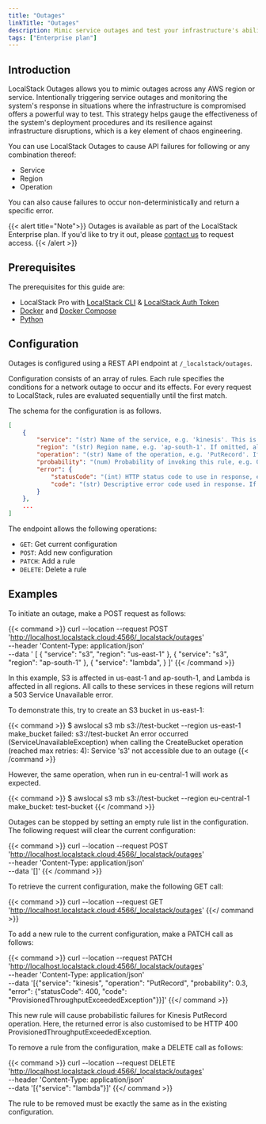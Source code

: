 ```yaml
---
title: "Outages"
linkTitle: "Outages"
description: Mimic service outages and test your infrastructure's ability to recover from unexpected events
tags: ["Enterprise plan"]
---
```


## Introduction

LocalStack Outages allows you to mimic outages across any AWS region or service.
Intentionally triggering service outages and monitoring the system's response in situations where the infrastructure is compromised offers a powerful way to test.
This strategy helps gauge the effectiveness of the system's deployment procedures and its resilience against infrastructure disruptions, which is a key element of chaos engineering.

You can use LocalStack Outages to cause API failures for following or any combination thereof:
- Service
- Region
- Operation

You can also cause failures to occur non-deterministically and return a specific error.

{{< alert title="Note">}}
Outages is available as part of the LocalStack Enterprise plan.
If you'd like to try it out, please [contact us](https://www.localstack.cloud/demo) to request access.
{{< /alert >}}

## Prerequisites

The prerequisites for this guide are:

- LocalStack Pro with [LocalStack CLI](https://docs.localstack.cloud/getting-started/installation/#localstack-cli) & [LocalStack Auth Token](https://docs.localstack.cloud/getting-started/auth-token/)
- [Docker](https://docs.docker.com/get-docker/) and [Docker Compose](https://docs.docker.com/compose/install/)
- [Python](https://www.python.org/downloads/)


## Configuration

Outages is configured using a REST API endpoint at `/_localstack/outages`.

Configuration consists of an array of rules.
Each rule specifies the conditions for a network outage to occur and its effects.
For every request to LocalStack, rules are evaluated sequentially until the first match.

The schema for the configuration is as follows.

```json
[
    {
        "service": "(str) Name of the service, e.g. 'kinesis'. This is a required field.",
        "region": "(str) Region name, e.g. 'ap-south-1'. If omitted, all regions are affected.",
        "operation": "(str) Name of the operation, e.g. 'PutRecord'. If omitted, all operations are affected.",
        "probability": "(num) Probability of invoking this rule, e.g. 0.5. If omitted, 1 is used.",
        "error": {
            "statusCode": "(int) HTTP status code to use in response, e.g. 503. If omitted, 503 is used.",
            "code": "(str) Descriptive error code used in response. If omitted, 'ServiceUnavailable' is used."
        }
    },
    ...
]
```

The endpoint allows the following operations:
- `GET`: Get current configuration
- `POST`: Add new configuration
- `PATCH`: Add a rule
- `DELETE`: Delete a rule

## Examples

To initiate an outage, make a POST request as follows:

{{< command >}}
curl --location --request POST 'http://localhost.localstack.cloud:4566/_localstack/outages' \
--header 'Content-Type: application/json' \
--data '
[
    {
        "service": "s3",
        "region": "us-east-1"
    },
    {
        "service": "s3",
        "region": "ap-south-1"
    },
    {
        "service": "lambda",
    }
]'
{{< /command >}}

In this example, S3 is affected in us-east-1 and ap-south-1, and Lambda is affected in all regions.
All calls to these services in these regions will return a 503 Service Unavailable error.


To demonstrate this, try to create an S3 bucket in us-east-1:

{{< command >}}
$ awslocal s3 mb s3://test-bucket --region us-east-1
<disable-copy>
make_bucket failed: s3://test-bucket An error occurred (ServiceUnavailableException) when calling the CreateBucket operation (reached max retries: 4): Service 's3' not accessible due to an outage
</disable-copy>
{{< /command >}}

However, the same operation, when run in eu-central-1 will work as expected.

{{< command >}}
$ awslocal s3 mb s3://test-bucket --region eu-central-1
<disable-copy>
make_bucket: test-bucket
</disable-copy>
{{< /command >}}

Outages can be stopped by setting an empty rule list in the configuration.
The following request will clear the current configuration:

{{< command >}}
curl --location --request POST 'http://localhost.localstack.cloud:4566/_localstack/outages' \
--header 'Content-Type: application/json' \
--data '[]'
{{< /command >}}

To retrieve the current configuration, make the following GET call:

{{< command >}}
curl --location --request GET 'http://localhost.localstack.cloud:4566/_localstack/outages'
{{</ command >}}

To add a new rule to the current configuration, make a PATCH call as follows:

{{< command >}}
curl --location --request PATCH 'http://localhost.localstack.cloud:4566/_localstack/outages' \
--header 'Content-Type: application/json' \
--data '[{"service": "kinesis", "operation": "PutRecord", "probability": 0.3, "error": {"statusCode": 400, "code": "ProvisionedThroughputExceededException"}}]'
{{</ command >}}

This new rule will cause probabilistic failures for Kinesis PutRecord operation.
Here, the returned error is also customised to be HTTP 400 ProvisionedThroughputExceededException.

To remove a rule from the configuration, make a DELETE call as follows:

{{< command >}}
curl --location --request DELETE 'http://localhost.localstack.cloud:4566/_localstack/outages' \
--header 'Content-Type: application/json' \
--data '[{"service": "lambda"}]'
{{</ command >}}

The rule to be removed must be exactly the same as in the existing configuration.
